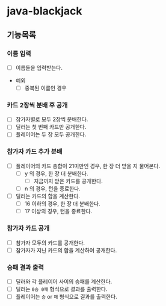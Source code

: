 # java-blackjack

## 기능목록
### 이름 입력
- [ ] 이름들을 입력받는다.
- 예외
  - [ ] 중복된 이름인 경우

### 카드 2장씩 분배 후 공개
- [ ] 참가자별로 모두 2장씩 분배한다.
- [ ] 딜러는 첫 번째 카드만 공개한다.
- [ ] 플레이어는 두 장 모두 공개한다.

### 참가자 카드 추가 분배
- [ ] 플레이어의 카드 총합이 21미만인 경우, 한 장 더 받을 지 물어본다.
  - [ ] y 의 경우, 한 장 더 분배한다.
      - [ ] 지금까지 받은 카드를 공개한다.
  - [ ] n 의 경우, 턴을 종료한다.
- [ ] 딜러는 카드의 합을 계산한다.
  - [ ] 16 이하의 경우, 한 장 더 분배한다.
  - [ ] 17 이상의 경우, 턴을 종료한다.

### 참가자 카드 공개
- [ ] 참가자 모두의 카드를 공개한다.
- [ ] 참가자가 지닌 카드의 합을 계산하여 공개한다.

### 승패 결과 출력
- [ ] 딜러와 각 플레이어 사이의 승패를 계산한다.
- [ ] 딜러는 `0승 0패` 형식으로 결과를 출력한다.
- [ ] 플레이어는 `승` or `패` 형식으로 결과를 출력한다.